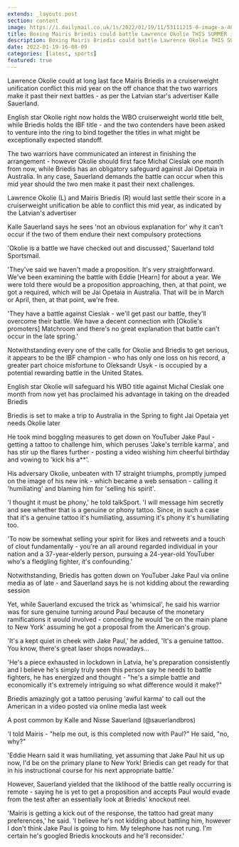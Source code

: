 ```yaml
---
extends: _layouts.post
section: content
image: https://i.dailymail.co.uk/1s/2022/01/19/11/53111215-0-image-a-40_1642591043401.jpg 
title: Boxing Mairis Briedis could battle Lawrence Okolie THIS SUMMER in cruiserweight unification conflict 
description: Boxing Mairis Briedis could battle Lawrence Okolie THIS SUMMER in cruiserweight unification conflict 
date: 2022-01-19-16-08-09 
categories: [latest, sports] 
featured: true 
--- 
```

Lawrence Okolie could at long last face Mairis Briedis in a cruiserweight unification conflict this mid year on the off chance that the two warriors make it past their next battles - as per the Latvian star's advertiser Kalle Sauerland.

English star Okolie right now holds the WBO cruiserweight world title belt, while Briedis holds the IBF title - and the two contenders have been asked to venture into the ring to bind together the titles in what might be exceptionally expected standoff.

The two warriors have communicated an interest in finishing the arrangement - however Okolie should first face Michal Cieslak one month from now, while Briedis has an obligatory safeguard against Jai Opetaia in Australia. In any case, Sauerland demands the battle can occur when this mid year should the two men make it past their next challenges.

Lawrence Okolie (L) and Mairis Briedis (R) would last settle their score in a cruiserweight unification be able to conflict this mid year, as indicated by the Latvian's advertiser

Kalle Sauerland says he sees 'not an obvious explanation for' why it can't occur if the two of them endure their next compulsory protections

'Okolie is a battle we have checked out and discussed,' Sauerland told Sportsmail.

'They've said we haven't made a proposition. It's very straightforward. We've been examining the battle with Eddie [Hearn] for about a year. We were told there would be a proposition approaching, then, at that point, we got a required, which will be Jai Opetaia in Australia. That will be in March or April, then, at that point, we're free.

'They have a battle against Cieslak - we'll get past our battle, they'll overcome their battle. We have a decent connection with [Okolie's promoters] Matchroom and there's no great explanation that battle can't occur in the late spring.'

Notwithstanding every one of the calls for Okolie and Briedis to get serious, it appears to be the IBF champion - who has only one loss on his record, a greater part choice misfortune to Oleksandr Usyk - is occupied by a potential rewarding battle in the United States.

English star Okolie will safeguard his WBO title against Michal Cieslak one month from now yet has proclaimed his advantage in taking on the dreaded Briedis

Briedis is set to make a trip to Australia in the Spring to fight Jai Opetaia yet needs Okolie later

He took mind boggling measures to get down on YouTuber Jake Paul - getting a tattoo to challenge him, which peruses 'Jake's terrible karma', and has stir up the flares further - posting a video wishing him cheerful birthday and vowing to 'kick his a**'.

His adversary Okolie, unbeaten with 17 straight triumphs, promptly jumped on the image of his new ink - which became a web sensation - calling it 'humiliating' and blaming him for 'selling his spirit'.

'I thought it must be phony,' he told talkSport. 'I will message him secretly and see whether that is a genuine or phony tattoo. Since, in such a case that it's a genuine tattoo it's humiliating, assuming it's phony it's humiliating too.

'To now be somewhat selling your spirit for likes and retweets and a touch of clout fundamentally - you're an all around regarded individual in your nation and a 37-year-elderly person, pursuing a 24-year-old YouTuber who's a fledgling fighter, it's confounding.'

Notwithstanding, Briedis has gotten down on YouTuber Jake Paul via online media as of late - and Sauerland says he is not kidding about the rewarding session

Yet, while Sauerland excused the trick as 'whimsical', he said his warrior was for sure genuine turning around Paul because of the monetary ramifications it would involved - conceding he would 'be on the main plane to New York' assuming he got a proposal from the American's group.

'It's a kept quiet in cheek with Jake Paul,' he added, 'It's a genuine tattoo. You know, there's great laser shops nowadays...

'He's a piece exhausted in lockdown in Latvia, he's preparation consistently and I believe he's simply truly seen this person say he needs to battle fighters, he has energized and thought - "he's a simple battle and economically it's extremely intriguing so what difference would it make?"

Briedis amazingly got a tattoo perusing 'awful karma' to call out the American in a video posted via online media last week

A post common by Kalle and Nisse Sauerland (@sauerlandbros)

'I told Mairis - "help me out, is this completed now with Paul?" He said, "no, why?"

'Eddie Hearn said it was humiliating, yet assuming that Jake Paul hit us up now, I'd be on the primary plane to New York! Briedis can get ready for that in his instructional course for his next appropriate battle.'

However, Sauerland yielded that the liklihood of the battle really occurring is remote - saying he is yet to get a proposition and accepts Paul would evade from the test after an essentially look at Briedis' knockout reel.

'Mairis is getting a kick out of the response, the tattoo had great many preferences,' he said. 'I believe he's not kidding about battling him, however I don't think Jake Paul is going to him. My telephone has not rung. I'm certain he's googled Briedis knockouts and he'll reconsider.'